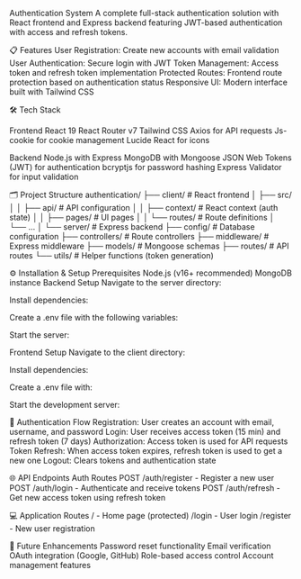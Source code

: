 Authentication System
A complete full-stack authentication solution with React frontend and Express backend featuring JWT-based authentication with access and refresh tokens.

📋 Features
User Registration: Create new accounts with email validation
User Authentication: Secure login with JWT
Token Management: Access token and refresh token implementation
Protected Routes: Frontend route protection based on authentication status
Responsive UI: Modern interface built with Tailwind CSS

🛠️ Tech Stack

Frontend
React 19
React Router v7
Tailwind CSS
Axios for API requests
Js-cookie for cookie management
Lucide React for icons

Backend
Node.js with Express
MongoDB with Mongoose
JSON Web Tokens (JWT) for authentication
bcryptjs for password hashing
Express Validator for input validation

🗂️ Project Structure
authentication/
├── client/                # React frontend
│   ├── src/
│   │   ├── api/           # API configuration
│   │   ├── context/       # React context (auth state)
│   │   ├── pages/         # UI pages
│   │   └── routes/        # Route definitions
│   └── ...
│
└── server/                # Express backend
    ├── config/            # Database configuration
    ├── controllers/       # Route controllers
    ├── middleware/        # Express middleware
    ├── models/            # Mongoose schemas
    ├── routes/            # API routes
    └── utils/             # Helper functions (token generation)

⚙️ Installation & Setup
Prerequisites
Node.js (v16+ recommended)
MongoDB instance
Backend Setup
Navigate to the server directory:

Install dependencies:

Create a .env file with the following variables:

Start the server:

Frontend Setup
Navigate to the client directory:

Install dependencies:

Create a .env file with:

Start the development server:

🔐 Authentication Flow
Registration: User creates an account with email, username, and password
Login: User receives access token (15 min) and refresh token (7 days)
Authorization: Access token is used for API requests
Token Refresh: When access token expires, refresh token is used to get a new one
Logout: Clears tokens and authentication state

🌐 API Endpoints
Auth Routes
POST /auth/register - Register a new user
POST /auth/login - Authenticate and receive tokens
POST /auth/refresh - Get new access token using refresh token

💻 Application Routes
/ - Home page (protected)
/login - User login
/register - New user registration

🧩 Future Enhancements
Password reset functionality
Email verification
OAuth integration (Google, GitHub)
Role-based access control
Account management features